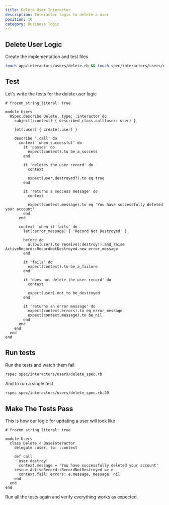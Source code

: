 ```yaml
---
title: Delete User Interactor
description: Interactor logic to delete a user
position: 10
category: Business logic
---
```


## Delete User Logic

Create the implementation and test files

```bash
touch app/interactors/users/delete.rb && touch spec/interactors/users/delete_spec.rb
```

## Test

Let's write the tests for the delete user logic

```ruby[spec/interactors/users/delete_spec.rb]
# frozen_string_literal: true

module Users
  RSpec.describe Delete, type: :interactor do
    subject(:context) { described_class.call(user: user) }

    let(:user) { create(:user) }

    describe '.call' do
      context 'when successful' do
        it 'passes' do
          expect(context).to be_a_success
        end

        it 'deletes the user record' do
          context

          expect(user.destroyed?).to eq true
        end

        it 'returns a success message' do
          context

          expect(context.message).to eq 'You have successfully deleted your account'
        end
      end

      context 'when it fails' do
        let(:error_message) { 'Record Not Destroyed' }

        before do
          allow(user).to receive(:destroy!).and_raise ActiveRecord::RecordNotDestroyed.new error_message
        end

        it 'fails' do
          expect(context).to be_a_failure
        end

        it 'does not delete the user record' do
          context

          expect(user).not_to be_destroyed
        end

        it 'returns an error message' do
          expect(context.errors).to eq error_message
          expect(context.message).to be_nil
        end
      end
    end
  end
end
```

## Run tests

Run the tests and watch them fail

```bash
rspec spec/interactors/users/delete_spec.rb
```

And to run a single test

```bash
rspec spec/interactors/users/delete_spec.rb:20
```

## Make The Tests Pass

This is how our logic for updating a user will look like

```ruby[app/interactors/users/delete.rb]
# frozen_string_literal: true

module Users
  class Delete < BaseInteractor
    delegate :user, to: :context

    def call
      user.destroy!
      context.message = 'You have successfully deleted your account'
    rescue ActiveRecord::RecordNotDestroyed => e
      context.fail! errors: e.message, message: nil
    end
  end
end
```

Run all the tests again and verify everything works as expected.

